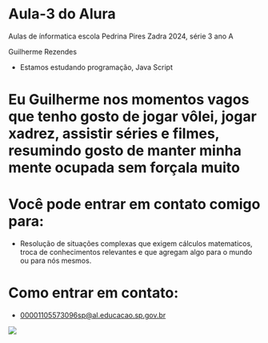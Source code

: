 # Aula-3 do Alura

Aulas de ínformatica escola Pedrina Pires Zadra 2024, série 3 ano A

Guilherme Rezendes

- Estamos estudando programação, Java Script

# Eu Guilherme nos momentos vagos que tenho gosto de jogar vôlei, jogar xadrez, assistir séries e filmes, resumindo gosto de manter minha mente ocupada sem forçala muito


# Você pode entrar em contato comigo para: 
 - Resolução de situações complexas que exigem cálculos matematicos, troca de conhecimentos relevantes e que agregam algo para o mundo ou para nós mesmos.

 # Como entrar em contato: 
 - 00001105573096sp@al.educacao.sp.gov.br



![](https://media1.tenor.com/m/7FgeOG0uKb0AAAAd/kawasin-kawashin4.gif)
